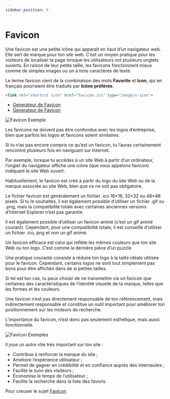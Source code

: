 ```yaml
---
sidebar_position: 6
---
```


# Favicon

Une favicon est une petite icône qui apparaît en haut d’un navigateur web. Elle sert de marque pour ton site web. C’est un moyen pratique pour les visiteurs de localiser ta page lorsque les utilisateurs ont plusieurs onglets ouverts. En raison de leur petite taille, les favicons fonctionnent mieux comme de simples images ou un à trois caractères de texte.

Le terme favicon vient de la combinaison des mots **Favorite** et **Icon**, qui en français pourraient être traduits par **Icône préférée**.

```html title="Voici comment tu peux l'intégrer"
<link rel="shortcut icon" href="favicon.ico" type="image/x-icon">
```
* [Generateur de Favicon](https://realfavicongenerator.net)
* [Generateur de Favicon](https://www.favicon.cc)

![Favicon Exemple](https://upload.wikimedia.org/wikipedia/commons/1/1d/Wikipedia_favicon_in_Firefox_on_KDE.png)

Les favicons ne doivent pas être confondus avec les logos d’entreprise, bien que parfois les logos et favicons soient similaires.

Si tu n’as pas encore compris ce qu’est un favicon, tu l’auras certainement rencontré plusieurs fois en naviguant sur Internet.

Par exemple, lorsque tu accédes à un site Web à partir d’un ordinateur, l’onglet du navigateur affiche une icône (que nous appelons favicon) indiquant le site Web ouvert.

Habituellement, le favicon est créé à partir du logo du site Web ou de la marque associée au site Web, bien que ce ne soit pas obligatoire.

Le fichier favicon est généralement un fichier .ico 16×16, 32×32 ou 48×48 pixels. Si tu le souhaites, il est également possible d’utiliser un fichier .gif ou .png, mais la compatibilité totale avec certaines anciennes versions d’Internet Explorer n’est pas garantie.

Il est également possible d’utiliser un favicon animé (c’est un gif animé courant). Cependant, pour une compatibilité totale, il est conseillé d’utiliser un fichier .ico, png et non un gif animé.

Un favicon efficace est celui qui reflète les mêmes couleurs que ton site Web ou ton logo. C’est comme la dernière pièce d’un puzzle.

Une pratique courante consiste à réduire ton logo à la taille idéale utilisée pour le favicon. Cependant, certains logos ne sont tout simplement pas bons pour être affichés dans de si petites tailles.

Si tel est ton cas, tu peux choisir de ne transmettre via un favicon que certaines des caractéristiques de l’identité visuelle de ta marque, telles que les formes et les couleurs.

Une favicon n’est pas directement responsable de ton référencement, mais indirectement responsable et constitue un outil important pour améliorer ton positionnement sur les moteurs de recherche.

L’importance du favicon, n’est donc pas seulement esthétique, mais aussi fonctionnelle.

![Favicon Exemples](https://seranking.com/blog/wp-content/uploads/2020/01/Address-bar-favicons-min.png)

Il joue un autre rôle très important sur ton site :

* Contribue à renforcer la marque du site ;
* Améliore l’expérience utilisateur ;
* Permet de gagner en crédibilité et en confiance auprès des internautes ;
* Facilite le suivi des visiteurs ;
* Économise le temps de l’utilisateur ;
* Facilite la recherche dans la liste des favoris.

Pour creuser le sujet [Favicon](https://www.twaino.com/blog/creation-site-web/favicons/)
